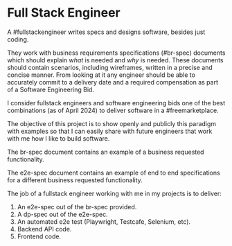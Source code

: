 # Full Stack Engineer
A #fullstackengineer writes specs and designs software, besides just coding.

They work with business requirements specifications (#br-spec) documents which should explain *what* is needed and *why* is needed. These documents should contain scenarios, including wireframes, written in a precise and concise manner. From looking at it any engineer should be able to accurately commit to a delivery date and a required compensation as part of a Software Engineering Bid.

I consider fullstack engineers and software engineering bids one of the best combinations (as of April 2024) to deliver software in a #freemarketplace.

The objective of this project is to show openly and publicly this paradigm with examples so that I can easily share with future engineers that work with me how I like to build software.

The br-spec document contains an example of a business requested functionality.

The e2e-spec document contains an example of end to end specifications for a different business requested functionality.

The job of a fullstack engineer working with me in my projects is to deliver:

1. An e2e-spec out of the br-spec provided.
1. A dp-spec out of the e2e-spec.
1. An automated e2e test (Playwright, Testcafe, Selenium, etc).
1. Backend API code.
1. Frontend code.



